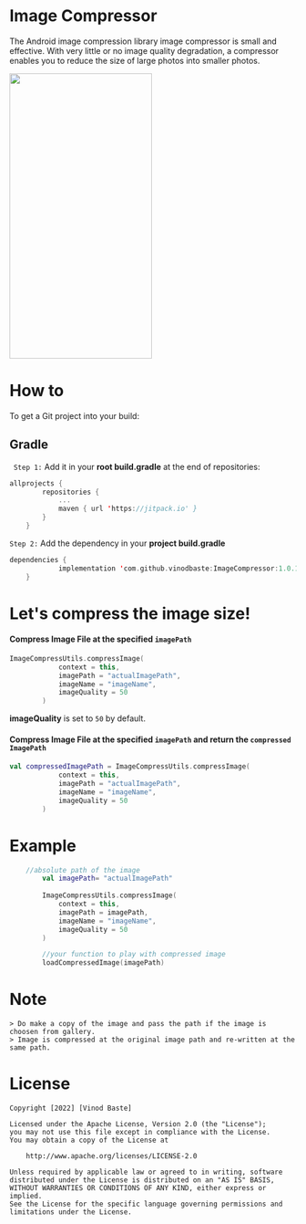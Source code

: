 # Image Compressor

The Android image compression library image compressor is small and effective. With very little or no image quality degradation, a compressor enables you to reduce the size of large photos into smaller photos.

<img src = "https://raw.githubusercontent.com/vinodbaste/ImageCompressor/main/image%20(2)_google-pixel4xl-clearlywhite-portrait.jpg" width = 250 height = 500 />

# How to
To get a Git project into your build:
## Gradle
` Step 1:` Add it in your **root build.gradle**  at the end of repositories:
```kotlin
allprojects {
		repositories {
			...
			maven { url 'https://jitpack.io' }
		}
	}
```

`Step 2:` Add the dependency in your **project build.gradle**
```kotlin
dependencies {
	        implementation 'com.github.vinodbaste:ImageCompressor:1.0.1'
	}
```
# Let's compress the image size!
#### Compress Image File at the specified `imagePath`
```kotlin
ImageCompressUtils.compressImage(
            context = this,
            imagePath = "actualImagePath",
            imageName = "imageName",
            imageQuality = 50
        )
```
**imageQuality** is set to `50` by default.

#### Compress Image File at the specified `imagePath` and return the `compressed ImagePath`
```kotlin
val compressedImagePath = ImageCompressUtils.compressImage(
            context = this,
            imagePath = "actualImagePath",
            imageName = "imageName",
            imageQuality = 50
        )
```

# Example
```kotlin
 	//absolute path of the image
        val imagePath= "actualImagePath" 
        
        ImageCompressUtils.compressImage(
            context = this,
            imagePath = imagePath,
            imageName = "imageName",
            imageQuality = 50
        )

        //your function to play with compressed image
        loadCompressedImage(imagePath) 
```

# Note
```
> Do make a copy of the image and pass the path if the image is choosen from gallery.
> Image is compressed at the original image path and re-written at the same path.
```
# License
```
Copyright [2022] [Vinod Baste]

Licensed under the Apache License, Version 2.0 (the "License");
you may not use this file except in compliance with the License.
You may obtain a copy of the License at

    http://www.apache.org/licenses/LICENSE-2.0

Unless required by applicable law or agreed to in writing, software
distributed under the License is distributed on an "AS IS" BASIS,
WITHOUT WARRANTIES OR CONDITIONS OF ANY KIND, either express or implied.
See the License for the specific language governing permissions and
limitations under the License.
```


